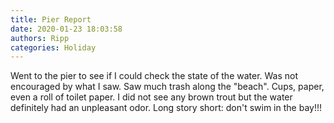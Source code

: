 ```yaml
---
title: Pier Report
date: 2020-01-23 18:03:58
authors: Ripp
categories: Holiday
---
```


 Went to the pier to see if I could check the state of the water. Was not encouraged by what I saw. Saw much trash along the "beach". Cups, paper, even a roll of toilet paper. I did not see any brown trout but the water definitely had an unpleasant odor. Long story short: don't swim in the bay!!!